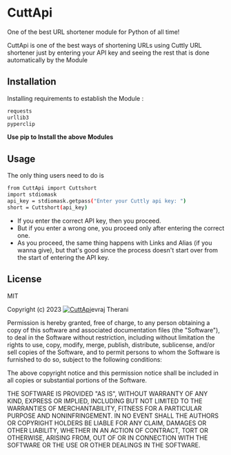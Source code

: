 # CuttApi
One of the best URL shortener module for Python of all time!


CuttApi is one of the best ways of shortening URLs using Cuttly URL shortener just by entering your API key and seeing the rest that is done automatically by the Module







## Installation

Installing requirements to establish the Module :

```sh
requests
urllib3
pyperclip
```
**Use pip to Install the above Modules**


## Usage
The only thing users need to do is
```sh
from CuttApi import Cuttshort
import stdiomask
api_key = stdiomask.getpass("Enter your Cuttly api key: ")
short = Cuttshort(api_key)
```

- If you enter the correct API key, then you proceed.
- But if you enter a wrong one, you proceed only after entering the correct one.
- As you proceed, the same thing happens with Links and Alias (if you wanna give), but that's good since the process doesn't start over from the start of entering the API key.

## License

MIT

Copyright (c) 2023  [![CuttApi](https://bn02pap001files.storage.live.com/y4ms4yALEE_YG82Q1S3oinTy_aknPTAttw40D8JZcVlqUlr_TcE3fnxq096-9Sgyo6vr2RXBxlM7iwvqEl-KXPE8WsEE0kp4hlKBPhGBuCCJaKce70yND3Bzev9QA56skS8p05lvI_PkCOpFW5oCyIWLIOUcAQ348UK3AnqHR3XI9D8J5l9lYh0z1yBnj751ICx?width=20&height=21&cropmode=none)](https://cutt.ly/CuttApi)evraj Therani

Permission is hereby granted, free of charge, to any person obtaining a copy
of this software and associated documentation files (the "Software"), to deal
in the Software without restriction, including without limitation the rights
to use, copy, modify, merge, publish, distribute, sublicense, and/or sell
copies of the Software, and to permit persons to whom the Software is
furnished to do so, subject to the following conditions:

The above copyright notice and this permission notice shall be included in all
copies or substantial portions of the Software.

THE SOFTWARE IS PROVIDED "AS IS", WITHOUT WARRANTY OF ANY KIND, EXPRESS OR
IMPLIED, INCLUDING BUT NOT LIMITED TO THE WARRANTIES OF MERCHANTABILITY,
FITNESS FOR A PARTICULAR PURPOSE AND NONINFRINGEMENT. IN NO EVENT SHALL THE
AUTHORS OR COPYRIGHT HOLDERS BE LIABLE FOR ANY CLAIM, DAMAGES OR OTHER
LIABILITY, WHETHER IN AN ACTION OF CONTRACT, TORT OR OTHERWISE, ARISING FROM,
OUT OF OR IN CONNECTION WITH THE SOFTWARE OR THE USE OR OTHER DEALINGS IN THE
SOFTWARE.